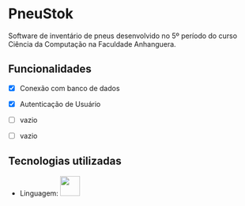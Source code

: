 
# PneuStok

Software de inventário de pneus desenvolvido no 5º período do curso Ciência da Computação na Faculdade Anhanguera.


## Funcionalidades

- [x]  Conexão com banco de dados
- [x]  Autenticação de Usuário
- [ ]  vazio
- [ ]  vazio


## Tecnologias utilizadas

- Linguagem: <img src="https://user-images.githubusercontent.com/25181517/117201156-9a724800-adec-11eb-9a9d-3cd0f67da4bc.png" width = "40" height = "40"/>
